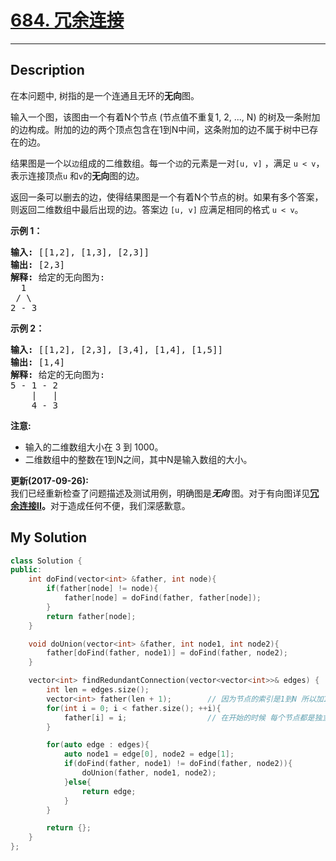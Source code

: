 # [684. 冗余连接](https://leetcode-cn.com/problems/redundant-connection/)

---

## Description

<section>
<p>在本问题中, 树指的是一个连通且无环的<strong>无向</strong>图。</p>
<p>输入一个图，该图由一个有着N个节点 (节点值不重复1, 2, ..., N) 的树及一条附加的边构成。附加的边的两个顶点包含在1到N中间，这条附加的边不属于树中已存在的边。</p>
<p>结果图是一个以<code>边</code>组成的二维数组。每一个<code>边</code>的元素是一对<code>[u, v]</code>&nbsp;，满足&nbsp;<code>u &lt; v</code>，表示连接顶点<code>u</code>&nbsp;和<code>v</code>的<strong>无向</strong>图的边。</p>
<p>返回一条可以删去的边，使得结果图是一个有着N个节点的树。如果有多个答案，则返回二维数组中最后出现的边。答案边&nbsp;<code>[u, v]</code> 应满足相同的格式&nbsp;<code>u &lt; v</code>。</p>
<p><strong>示例 1：</strong></p>
<pre><strong>输入:</strong> [[1,2], [1,3], [2,3]]
<strong>输出:</strong> [2,3]
<strong>解释:</strong> 给定的无向图为:
  1
 / \
2 - 3
</pre>
<p><strong>示例 2：</strong></p>
<pre><strong>输入:</strong> [[1,2], [2,3], [3,4], [1,4], [1,5]]
<strong>输出:</strong> [1,4]
<strong>解释:</strong> 给定的无向图为:
5 - 1 - 2
    |   |
    4 - 3
</pre>
<p><strong>注意:</strong></p>
<ul>
	<li>输入的二维数组大小在 3 到 1000。</li>
	<li>二维数组中的整数在1到N之间，其中N是输入数组的大小。</li>
</ul>
<p><strong>更新(2017-09-26):</strong><br>
我们已经重新检查了问题描述及测试用例，明确图是<em><strong>无向&nbsp;</strong></em>图。对于有向图详见<strong><a href="https://leetcodechina.com/problems/redundant-connection-ii/description/">冗余连接II</a>。</strong>对于造成任何不便，我们深感歉意。</p>
</section>


## My Solution

```cpp
class Solution {
public:
    int doFind(vector<int> &father, int node){
        if(father[node] != node){
            father[node] = doFind(father, father[node]);
        }
        return father[node];
    }

    void doUnion(vector<int> &father, int node1, int node2){
        father[doFind(father, node1)] = doFind(father, node2);      
    }

    vector<int> findRedundantConnection(vector<vector<int>>& edges) {
        int len = edges.size();     
        vector<int> father(len + 1);        // 因为节点的索引是1到N 所以加1
        for(int i = 0; i < father.size(); ++i){
            father[i] = i;                  // 在开始的时候 每个节点都是独立的
        }

        for(auto edge : edges){
            auto node1 = edge[0], node2 = edge[1];
            if(doFind(father, node1) != doFind(father, node2)){
                doUnion(father, node1, node2);
            }else{
                return edge;
            }
        }

        return {};
    }
};
```

